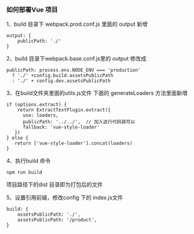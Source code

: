 ### 如何部署Vue 项目

1、build 目录下 webpack.prod.conf.js 里面的 output 新增

```
output: {
    publicPath: './'
}
```

2、build 目录下webpack.base.conf.js里的 output 修改成

```
publicPath: process.env.NODE_ENV === 'production'
  ? './' +config.build.assetsPublicPath
  : './' + config.dev.assetsPublicPath
```

3、在build文件夹里面的utils.js文件 下面的 generateLoaders 方法里面新增

```
if (options.extract) {
    return ExtractTextPlugin.extract({
      use: loaders,
      publicPath: '../../',  // 加入这行代码就可以
      fallback: 'vue-style-loader'
   })
} else {
   return ['vue-style-loader'].concat(loaders)
}
```

4、执行build 命令

```
npm run build
```

项目路径下的dist 目录即为打包后的文件

5、设置引用前缀，修改config 下的 index.js文件

```
build: {
    assetsPublicPath: './',
    assetsPublicPath: '/product',
}
```
